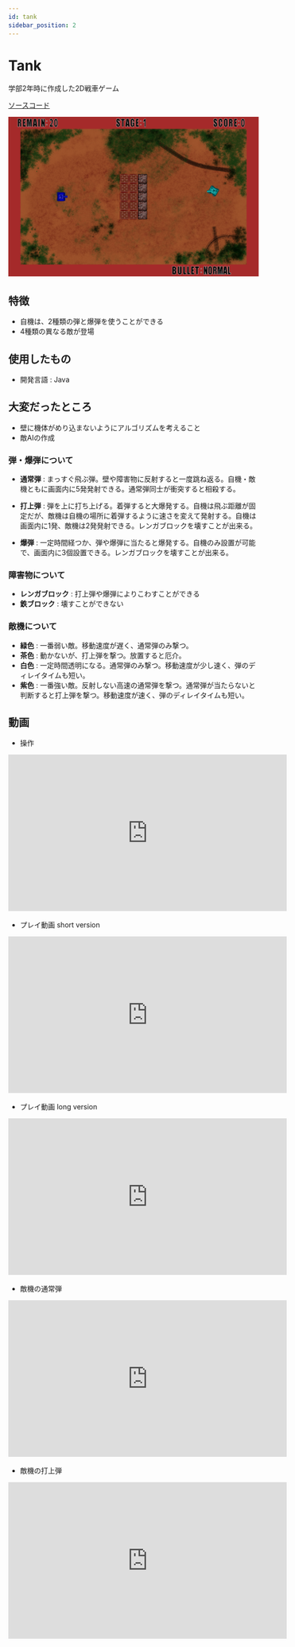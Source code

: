 ```yaml
---
id: tank
sidebar_position: 2
---
```


# Tank
学部2年時に作成した2D戦車ゲーム

[ソースコード](https://github.com/sny0/Tank)

![Tank](../static/img/tank.png)

## 特徴
- 自機は、2種類の弾と爆弾を使うことができる
- 4種類の異なる敵が登場



## 使用したもの
- 開発言語 : Java

## 大変だったところ
- 壁に機体がめり込まないようにアルゴリズムを考えること
- 敵AIの作成

### 弾・爆弾について
- **通常弾** :  まっすぐ飛ぶ弾。壁や障害物に反射すると一度跳ね返る。自機・敵機ともに画面内に5発発射できる。通常弾同士が衝突すると相殺する。

- **打上弾** : 弾を上に打ち上げる。着弾すると大爆発する。自機は飛ぶ距離が固定だが、敵機は自機の場所に着弾するように速さを変えて発射する。自機は画面内に1発、敵機は2発発射できる。レンガブロックを壊すことが出来る。

- **爆弾** : 一定時間経つか、弾や爆弾に当たると爆発する。自機のみ設置が可能で、画面内に3個設置できる。レンガブロックを壊すことが出来る。

### 障害物について
- **レンガブロック** : 打上弾や爆弾によりこわすことができる
- **鉄ブロック** : 壊すことができない

### 敵機について
- **緑色** : 一番弱い敵。移動速度が遅く、通常弾のみ撃つ。
- **茶色** : 動かないが、打上弾を撃つ。放置すると厄介。
- **白色** : 一定時間透明になる。通常弾のみ撃つ。移動速度が少し速く、弾のディレイタイムも短い。
- **紫色** : 一番強い敵。反射しない高速の通常弾を撃つ。通常弾が当たらないと判断すると打上弾を撃つ。移動速度が速く、弾のディレイタイムも短い。

## 動画
- 操作
<iframe width="560" height="315" src="https://www.youtube.com/embed/9gBqAQvw_og" title="YouTube video player" frameborder="0" allow="accelerometer; autoplay; clipboard-write; encrypted-media; gyroscope; picture-in-picture; web-share" allowfullscreen></iframe>

- プレイ動画 short version
<iframe width="560" height="315" src="https://www.youtube.com/embed/eI4C9eYoNpM" title="YouTube video player" frameborder="0" allow="accelerometer; autoplay; clipboard-write; encrypted-media; gyroscope; picture-in-picture; web-share" allowfullscreen></iframe>

- プレイ動画 long version
<iframe width="560" height="315" src="https://www.youtube.com/embed/Vimc_ktj4Lw" title="YouTube video player" frameborder="0" allow="accelerometer; autoplay; clipboard-write; encrypted-media; gyroscope; picture-in-picture; web-share" allowfullscreen></iframe>

- 敵機の通常弾
<iframe width="560" height="315" src="https://www.youtube.com/embed/Vk-mnmZUd1s" title="YouTube video player" frameborder="0" allow="accelerometer; autoplay; clipboard-write; encrypted-media; gyroscope; picture-in-picture; web-share" allowfullscreen></iframe>

- 敵機の打上弾
<iframe width="560" height="315" src="https://www.youtube.com/embed/L7jGhdCZLx4" title="YouTube video player" frameborder="0" allow="accelerometer; autoplay; clipboard-write; encrypted-media; gyroscope; picture-in-picture; web-share" allowfullscreen></iframe>

